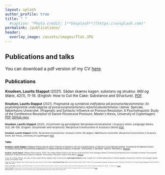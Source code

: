 ```yaml
---
layout: splash
author_profile: true
title: " "
  #caption: "Photo credit: [**Unsplash**](https://unsplash.com)"
permalink: /publications/
header:
  overlay_image: /assets/images/flat.JPG
---
```


## Publications and talks

You can download a pdf version of my CV [here](/assets/pdfs/cv.pdf/).

### Publications
<small> **Knudsen, Laurits Stapput** (2021). Sådan skæres kagen: substans og struktur. *Mål og Mæle*, 42(1), 11-18. (English: How to Cut the Cake: Substance and Structure). [PDF](/knudsen-2021_mom.pdf/)

<small> **Knudsen, Laurits Stapput** (2021). *Pragmatisk og syntaktisk indflydelse på pronomenbestemmelse: En psykolingvistisk undersøgelse af possessivpronomeners referencebestemmelse i dansk*. Speciale, Københavns Universitet. (Pragmatic and Syntactic Influence on Pronoun Resolution: A Psycholinguistic Study of the Coreference Resolution of Danish Possessive Pronouns. Master's thesis, University of Copenhagen) [PDF](/assets/pdfs/knudsen-2020_ma-thesis.pdf/) [GitHub repo](https://github.com/lstapputknudsen/pronoun-resolution-in-danish_masters-thesis)

<small> **Knudsen, Laurits Stapput** (2020). (A)symmetri og gensidighed: Reciprokke konstruktioner i Acazulco otomí, *Language Works*, 5(2), 88-108. (English: (A)symmetri and reciprocity: Reciprocal Constructions in Acazulco Otomí) [PDF](/assets/pdfs/knudsen-2020_language-works)

<small> **Knudsen, Laurits Stapput** (2018). *Reciprokke konstruktioner i Acazulco Otomí*. BA opgave, Københavns Universitet. (Reciprocal Constructions in Acazulco Otomí. BA Thesis, University of Copenhagen) [PDF](/assets/pdfs/knudsen-2018_ba-thesis)

### Talks

<small> **Knudsen, Laurits Stapput**, & Magnus Pharao Hansen (2021). *Patterns of Variation in the use of spatial frames of reference in four Nahuatl varieties*. Presented at the National Science Foundation workshop "Environmental Adaptations of Spatial Grammar in Dialects of Nahuatl". 30 November-2 December. Santa Fe, New Mexico. [Abstract](/assets/pdfs/knudsen-pharao-hansen-2021_for-nsf-abstract)

<small> **Knudsen, Laurits Stapput**, & Magnus Pharao Hansen,  (2021). *The Coding of Motion Events in ten Versions of the Frog Story” from Hueyapan, Morelos*. Presented at the National Science Foundation workshop "Environmental Adaptations of Spatial Grammar in Dialects of Nahuatl". 30 November-2 December. Santa Fe, New Mexico. [Abstract](/assets/pdfs/knudsen-pharao-hansen-2021_motion-nsf-abstract)

<small> Palmer, Bill, Dorothea Hoffmann, Alice Gaby, Joe Blythe, Maïa Ponsonnet, Margaret Carew, Thomas Ennever, **Laurits Stapput Knudsen** & Eleanor Yacopetti. 2021. *Geocentric spatial systems in Australian languages*. Presented at the conference of the Australian Linguistic Society. 6-9 December. Online.

<small> Palmer, Bill, Joe Blythe, Margaret Carew, Thomas Ennever, Alice Gaby, Clair Hill, Dorothea Hoffmann, **Laurits Stapput Knudsen**, Maïa Ponsonnet & Eleanor Yacopetti (2021). *OzSpace: The sociotopography of language, landscape and culture in Australia*. Presented at the First Global Australian Languages Workshop (GALW1). 17-21 May. Yale (online).

<small> **Knudsen, Laurits Stapput**, Klara Båstadt, & Gabriela Citlahua Zapahua. (2021). *Patterns of Variation in Frames of Reference in Nahuatl of Tequila and Cuaquila.* Presented at the annual meeting of the Society for the Study of Indigenous Languages of the Americas. 7-10 January. Online. [Abstract](/assets/pdfs/knudsen-baastadt-zapahua-2021_ssila-abstract)

<small> **Knudsen, Laurits Stapput**, & Ditte Boeg Thomsen (2019). *Reciprocity in asymmetry: Cross-domain structuration in Acazulco Otomí.* Talk presented at the biannual Meeting of the Scandinavian Association for Language and Cognition. 22-24 May. Aarhus University, Denmark. [Abstract](/assets/pdfs/knudsen-boeg-thomsen-2019_salc-abstract)

<small> **Knudsen, Laurits Stapput** (2018). *Reciprokke konstruktion i Acazulco Otomí.* Student conference for linguistics in Copenhagen (Sprogvidenskabelig Studenterkonference). 4 November. University of Copenhagen, Denmark.
